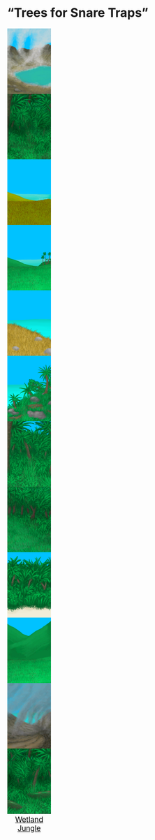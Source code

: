 # “Trees for Snare Traps”  
<div style="display:inline-block"><div class="gamedatalist" style="text-align:center;;min-height:0px;"><div class="gamecard" style="width:100px; height:150px;"><a href="AcidLake.md" style="color:black"><img decoding="async" src="Sprite/AcidLake.png" class="cardimage" style="max-width:100px;max-height:150px;"><span style="font-size: 16.666666666666668px;">Acid Lake</span></a></div></div><div class="gamedatalist" style="text-align:center;;min-height:0px;"><div class="gamecard" style="width:100px; height:150px;"><a href="DeepJungle.md" style="color:black"><img decoding="async" src="Sprite/DeepJungle.png" class="cardimage" style="max-width:100px;max-height:150px;"><span style="font-size: 16.666666666666668px;">Deep Jungle</span></a></div></div><div class="gamedatalist" style="text-align:center;;min-height:0px;"><div class="gamecard" style="width:100px; height:150px;"><a href="GrasslandsE.md" style="color:black"><img decoding="async" src="Sprite/GrasslandsEastern.png" class="cardimage" style="max-width:100px;max-height:150px;"><span style="font-size: 16.666666666666668px;">Eastern Grasslands</span></a></div></div><div class="gamedatalist" style="text-align:center;;min-height:0px;"><div class="gamecard" style="width:100px; height:150px;"><a href="GrasslandsW.md" style="color:black"><img decoding="async" src="Sprite/Grasslands.png" class="cardimage" style="max-width:100px;max-height:150px;"><span style="font-size: 16.666666666666668px;">Western Grasslands</span></a></div></div><div class="gamedatalist" style="text-align:center;;min-height:0px;"><div class="gamecard" style="width:100px; height:150px;"><a href="HighlandsEastern.md" style="color:black"><img decoding="async" src="Sprite/HighlandsEastern.png" class="cardimage" style="max-width:100px;max-height:150px;"><span style="font-size: 16.666666666666668px;">Eastern Highlands</span></a></div></div><div class="gamedatalist" style="text-align:center;;min-height:0px;"><div class="gamecard" style="width:100px; height:150px;"><a href="HighlandsWestern.md" style="color:black"><img decoding="async" src="Sprite/Highlands.png" class="cardimage" style="max-width:100px;max-height:150px;"><span style="font-size: 16.666666666666668px;">Western Highlands</span></a></div></div><div class="gamedatalist" style="text-align:center;;min-height:0px;"><div class="gamecard" style="width:100px; height:150px;"><a href="Jungle.md" style="color:black"><img decoding="async" src="Sprite/Jungle.png" class="cardimage" style="max-width:100px;max-height:150px;"><span style="font-size: 16.666666666666668px;">Jungle</span></a></div></div><div class="gamedatalist" style="text-align:center;;min-height:0px;"><div class="gamecard" style="width:100px; height:150px;"><a href="JungleHighlands.md" style="color:black"><img decoding="async" src="Sprite/JungleHighlands.png" class="cardimage" style="max-width:100px;max-height:150px;"><span style="font-size: 16.666666666666668px;">Jungle Highlands</span></a></div></div><div class="gamedatalist" style="text-align:center;;min-height:0px;"><div class="gamecard" style="width:100px; height:150px;"><a href="Outskirts.md" style="color:black"><img decoding="async" src="Sprite/JunglePatch.png" class="cardimage" style="max-width:100px;max-height:150px;"><span style="font-size: 16.666666666666668px;">Jungle Outskirts</span></a></div></div><div class="gamedatalist" style="text-align:center;;min-height:0px;"><div class="gamecard" style="width:100px; height:150px;"><a href="SecretValley.md" style="color:black"><img decoding="async" src="Sprite/SecretValley.png" class="cardimage" style="max-width:100px;max-height:150px;"><span style="font-size: 16.666666666666668px;">Secret Valley</span></a></div></div><div class="gamedatalist" style="text-align:center;;min-height:0px;"><div class="gamecard" style="width:100px; height:150px;"><a href="Volcano.md" style="color:black"><img decoding="async" src="Sprite/Volcano.png" class="cardimage" style="max-width:100px;max-height:150px;"><span style="font-size: 16.666666666666668px;">Volcano</span></a></div></div><div class="gamedatalist" style="text-align:center;;min-height:0px;"><div class="gamecard" style="width:100px; height:150px;"><a href="Wetlands.md" style="color:black"><img decoding="async" src="Sprite/Wetlands.png" class="cardimage" style="max-width:100px;max-height:150px;"><span style="font-size: 16.666666666666668px;">Wetland Jungle</span></a></div></div></div>  
  


<script>document.title="“Trees for Snare Traps” - Card Survival Wiki";</script>
